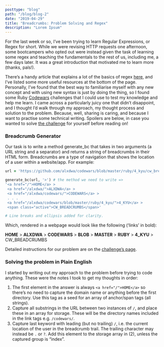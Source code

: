 ```yaml
---
posttype: "blog"
path: "/blog/blog-2"
date: "2019-04-29"
title: "Breadcrumbs: Problem Solving and Regex"
description: "Lorem Ipsum"
---
```


For the last week or so, I’ve been trying to learn Regular Expressions, or Regex for short. While we were revising HTTP requests one afternoon, some bootcampers who opted out were instead given the task of learning some regex and teaching the fundamentals to the rest of us, including me, a few days later. It was a great introduction that motivated me to learn more (thanks, pals!).

There’s a handy article that explains a lot of the basics of regex [here](https://medium.com/@harry.turner/regex-the-good-the-bad-and-the-basics-e9c247bc6d94), and I’ve listed some more useful resources at the bottom of the page. Personally, I’ve found that the best way to familiarise myself with any new concept and with using new syntax is just by doing the thing, so I found some Ruby [Codewars](https://www.codewars.com) challenges that I could use to test my knowledge and help me learn. I came across a particularly juicy one that didn’t disappoint, and I thought I’d walk through my approach, my thought process and solution to the problem. Because, well, sharing is caring, and because I want to practise some technical writing. Spoilers are below, in case you wanted to solve [the challenge](https://www.codewars.com/kata/563fbac924106b8bf7000046) for yourself before reading on!

### Breadcrumb Generator

Our task is to write a method generate_bc that takes in two arguments (a URL string and a separator) and returns a string of breadcrumbs in their HTML form. Breadcrumbs are a type of navigation that shows the location of a user within a website/app. For example:

```ruby
url = 'https://github.com/alxdwa/codewars/blob/master/ruby/4_kyu/cw_breadcrumbs.rb'

generate_bc(url, '>') # the method we need to write => 
'<a href="/">HOME</a> >
 <a href="/alxdwa/">ALXDWA</a> >
 <a href="/alxdwa/codewars/">CODEWARS</a> >
 . . .
 <a href="/alxdwa/codewars/blob/master/ruby/4_kyu/">4_KYU</a> >
 <span class="active">CW_BREADCRUMBS</span>'

# Line breaks and ellipsis added for clarity.
```

Which, rendered in a webpage would look like the following (‘links’ in bold):

**HOME** > **ALXDWA** > **CODEWARS** > **BLOB** > **MASTER** > **RUBY** > **4_KYU** > CW_BREADCRUMBS

Detailed instructions for our problem are on the [challenge’s page](https://www.codewars.com/kata/563fbac924106b8bf7000046).

### Solving the problem in Plain English

I started by writing out my approach to the problem before trying to code anything. These were the notes I took to get my thoughts in order:

1. The first element in the answer is always `<a href="/">HOME</a>` so there’s no need to capture the domain name or anything before the first directory. Use this tag as a seed for an array of anchor/span tags (all strings).
2. Capture all substrings in the URL between two instances of `/`, and place these in an array for storage. These will be the directory names included in the link tags e.g. `/codewars/`.
3. Capture last keyword with leading (but no trailing) `/`, i.e. the current location of the user in the breadcrumb trail. The trailing character may instead be `.` or `?`. Add this element to the storage array in (2), unless the captured group is “index”.